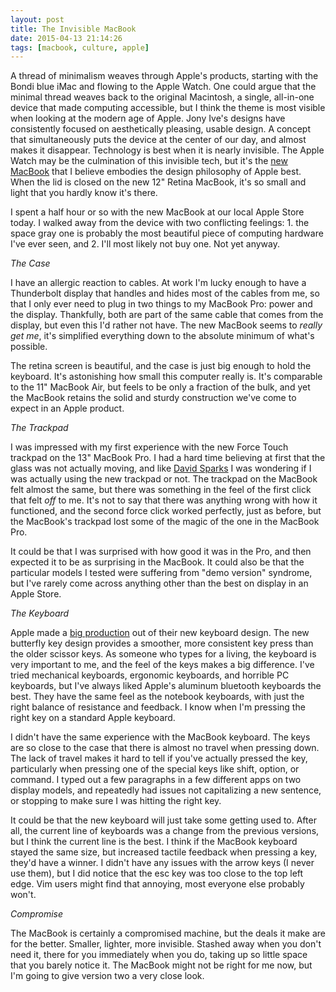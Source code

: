```yaml
---
layout: post
title: The Invisible MacBook
date: 2015-04-13 21:14:26
tags: [macbook, culture, apple]
---
```


A thread of minimalism weaves through Apple's products, starting with the Bondi blue iMac and flowing to the Apple Watch. One could argue that the minimal thread weaves back to the original Macintosh, a single, all-in-one device that made computing accessible, but I think the theme is most visible when looking at the modern age of Apple. Jony Ive's designs have consistently focused on aesthetically pleasing, usable design. A concept that simultaneously puts the device at the center of our day, and almost makes it disappear.  Technology is best when it is nearly invisible. The Apple Watch may be the culmination of this invisible tech, but it's the [new MacBook](http://www.apple.com/macbook/) that I believe embodies the design philosophy of Apple best. When the lid is closed on the new 12" Retina MacBook, it's so small and light that you hardly know it's there. 

I spent a half hour or so with the new MacBook at our local Apple Store today. I walked away from the device with two conflicting feelings: 1. the space gray one is probably the most beautiful piece of computing hardware I've ever seen, and 2. I'll most likely not buy one.  Not yet anyway.

*The Case*

I have an allergic reaction to cables. At work I'm lucky enough to have a Thunderbolt display that handles and hides most of the cables from me, so that I only ever need to plug in two things to my MacBook Pro: power and the display. Thankfully, both are part of the same cable that comes from the display, but even this I'd rather not have. The new MacBook seems to *really get me*, it's simplified everything down to the absolute minimum of what's possible. 

The retina screen is beautiful, and the case is just big enough to hold the keyboard. It's astonishing how small this computer really is. It's comparable to the 11" MacBook Air, but feels to be only a fraction of the bulk, and yet the MacBook retains the solid and sturdy construction we've come to expect in an Apple product. 

*The Trackpad*

I was impressed with my first experience with the new Force Touch trackpad on the 13" MacBook Pro. I had a hard time believing at first that the glass was not actually moving, and like [David Sparks](http://macsparky.com/blog/2015/4/the-new-trackpad) I was wondering if I was actually using the new trackpad or not. The trackpad on the MacBook felt almost the same, but there was something in the feel of the first click that felt *off* to me. It's not to say that there was anything wrong with how it functioned, and the second force click worked perfectly, just as before, but the MacBook's trackpad lost some of the magic of the one in the MacBook Pro. 

It could be that I was surprised with how good it was in the Pro, and then expected it to be as surprising in the MacBook. It could also be that the particular models I tested were suffering from "demo version" syndrome, but I've rarely come across anything other than the best on display in an Apple Store. 

*The Keyboard*

Apple made a [big production](http://www.apple.com/macbook/design/) out of their new keyboard design. The new butterfly key design provides a smoother, more consistent key press than the older scissor keys. As someone who types for a living, the keyboard is very important to me, and the feel of the keys makes a big difference. I've tried mechanical keyboards, ergonomic keyboards, and horrible PC keyboards, but I've always liked Apple's aluminum bluetooth keyboards the best. They have the same feel as the notebook keyboards, with just the right balance of resistance and feedback. I know when I'm pressing the right key on a standard Apple keyboard. 

I didn't have the same experience with the MacBook keyboard. The keys are so close to the case that there is almost no travel when pressing down. The lack of travel makes it hard to tell if you've actually pressed the key, particularly when pressing one of the special keys like shift, option, or command. I typed out a few paragraphs in a few different apps on two display models, and repeatedly had issues not capitalizing a new sentence, or stopping to make sure I was hitting the right key. 

It could be that the new keyboard will just take some getting used to. After all, the current line of keyboards was a change from the previous versions, but I think the current line is the best. I think if the MacBook keyboard stayed the same size, but increased tactile feedback when pressing a key, they'd have a winner. I didn't have any issues with the arrow keys (I never use them), but I did notice that the esc key was too close to the top left edge. Vim users might find that annoying, most everyone else probably won't. 

*Compromise* 

The MacBook is certainly a compromised machine, but the deals it make are for the better. Smaller, lighter, more invisible. Stashed away when you don't need it, there for you immediately when you do, taking up so little space that you barely notice it. The MacBook might not be right for me now, but I'm going to give version two a very close look. 




